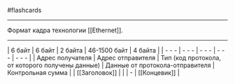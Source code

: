 #flashcards
***
Формат кадра технологии [[Ethernet]].
***
| 6 байт | 6 байт | 2 байта | 46-1500 байт | 4 байта |
| - - - | - - - | - - - | - - - | - - - |
| Адрес получателя | Адрес отправителя | Тип (код протокола, от которого получены данные) | Данные от протокола-отправителя | Контрольная сумма |
| [[Заголовок]] | | | - | [[Концевик]] |
<!--SR:!2025-09-25,4,270-->